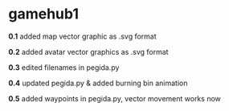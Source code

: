# gamehub1
__0.1__ 
added  map vector graphic as .svg format

__0.2__
added avatar vector graphics as .svg format

__0.3__
edited filenames in pegida.py

__0.4__ 
updated pegida.py & added burning bin animation

__0.5__
added waypoints in pegida.py, vector movement works now
